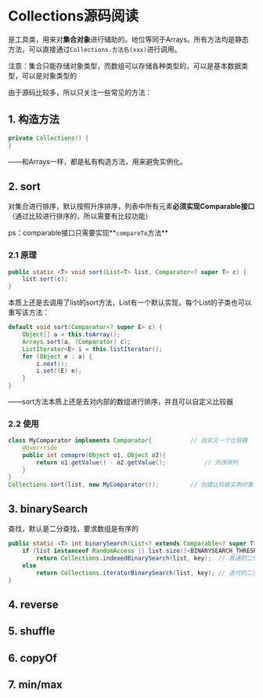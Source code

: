 # Collections源码阅读

是工具类，用来对**集合对象**进行辅助的。地位等同于Arrays。所有方法均是静态方法，可以直接通过`Collections.方法名(xxx)`进行调用。

注意：集合只能存储对象类型，而数组可以存储各种类型的，可以是基本数据类型，可以是对象类型的

由于源码比较多，所以只关注一些常见的方法：

## 1. 构造方法

```java
private Collections() {
}
```

——和Arrays一样，都是私有构造方法，用来避免实例化。

## 2. sort

对集合进行排序，默认按照升序排序，列表中所有元素**必须实现Comparable接口**（通过比较进行排序的，所以需要有比较功能）

ps：comparable接口只需要实现**`compareTo`方法**

### 2.1 原理

```JAVA
public static <T> void sort(List<T> list, Comparator<? super T> c) {
    list.sort(c);
}
```

本质上还是去调用了list的sort方法，List有一个默认实现，每个List的子类也可以重写该方法：

```java
default void sort(Comparator<? super E> c) {
    Object[] a = this.toArray();
    Arrays.sort(a, (Comparator) c);
    ListIterator<E> i = this.listIterator();
    for (Object e : a) {
        i.next();
        i.set((E) e);
    }
}
```

——sort方法本质上还是去对内部的数组进行排序，并且可以自定义比较器

### 2.2 使用

```java
class MyComparator implements Comparator{			// 自定义一个比较器
    @Overrride
    public int comapre(Object o1, Object o2){
        return o1.getValue() - o2.getValue();			// 升序排列
    }
}
Collections.sort(list, new MyComparator());			// 创建比较器实例对象
```

## 3. binarySearch

查找，默认是二分查找，要求数组是有序的

```java
public static <T> int binarySearch(List<? extends Comparable<? super T>> list, T key) {
    if (list instanceof RandomAccess || list.size()<BINARYSEARCH_THRESHOLD)	// list要是能够随机查找的（数组等），或者长度没有超过阈值的
        return Collections.indexedBinarySearch(list, key);	// 普通的二分查找
    else
        return Collections.iteratorBinarySearch(list, key);	// 迭代的二分查找
}
```

## 4. reverse

## 5. shuffle

## 6. copyOf

## 7. min/max